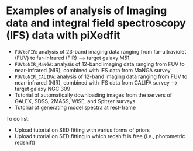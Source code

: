 # Examples of analysis of Imaging data and integral field spectroscopy (IFS) data with piXedfit

* `FUVtoFIR`: analysis of 23-band imaging data ranging from far-ultraviolet (FUV) to far-infrared (FIR) --> target galaxy M51
* `FUVtoNIR_MaNGA`: analysis of 12-band imaging data ranging from FUV to near-infrared (NIR), combined with IFS data from MaNGA survey
* `FUVtoNIR_CALIFA`: analysis of 12-band imaging data ranging from FUV to near-infrared (NIR), combined with IFS data from CALIFA survey --> target galaxy NGC 309
* Tutorial of automatically downloading images from the servers of GALEX, SDSS, 2MASS, WISE, and Spitzer surveys
* Tutorial of generating model spectra at rest-frame 

To do list:
* Upload tutorial on SED fitting with varius forms of priors
* Upload tutorial on SED fitting in which redshift is free (i.e., photometric redshift)